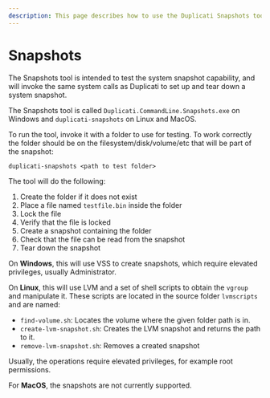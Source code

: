 ```yaml
---
description: This page describes how to use the Duplicati Snapshots tool
---
```


# Snapshots

The Snapshots tool is intended to test the system snapshot capability, and will invoke the same system calls as Duplicati to set up and tear down a system snapshot.

The Snapshots tool is called `Duplicati.CommandLine.Snapshots.exe` on Windows and `duplicati-snapshots` on Linux and MacOS.

To run the tool, invoke it with a folder to use for testing. To work correctly the folder should be on the filesystem/disk/volume/etc that will be part of the snapshot:

```
duplicati-snapshots <path to test folder>
```

The tool will do the following:

1. Create the folder if it does not exist
2. Place a file named `testfile.bin` inside the folder
3. Lock the file
4. Verify that the file is locked
5. Create a snapshot containing the folder
6. Check that the file can be read from the snapshot
7. Tear down the snapshot

On **Windows**, this will use VSS to create snapshots, which require elevated privileges, usually Administrator.

On **Linux**, this will use LVM and a set of shell scripts to obtain the `vgroup` and manipulate it. These scripts are located in the source folder `lvmscripts` and are named:

* `find-volume.sh`: Locates the volume where the given folder path is in.
* `create-lvm-snapshot.sh`: Creates the LVM snapshot and returns the path to it.
* `remove-lvm-snapshot.sh`: Removes a created snapshot

Usually, the operations require elevated privileges, for example root permissions.

For **MacOS**, the snapshots are not currently supported.

